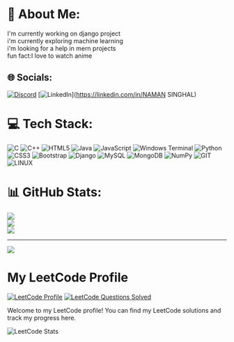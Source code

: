 # 💫 About Me:
I'm currently working on django project<br>i'm currently exploring machine learning<br>i'm looking for a help in mern projects <br>fun fact:I love to watch anime<br>


## 🌐 Socials:
[![Discord](https://img.shields.io/badge/Discord-%237289DA.svg?logo=discord&logoColor=white)](https://discord.gg/learner_1#3337) [![LinkedIn](https://img.shields.io/badge/LinkedIn-%230077B5.svg?logo=linkedin&logoColor=white)](https://linkedin.com/in/NAMAN SINGHAL) 

# 💻 Tech Stack:
![C](https://img.shields.io/badge/c-%2300599C.svg?style=for-the-badge&logo=c&logoColor=white) ![C++](https://img.shields.io/badge/c++-%2300599C.svg?style=for-the-badge&logo=c%2B%2B&logoColor=white) ![HTML5](https://img.shields.io/badge/html5-%23E34F26.svg?style=for-the-badge&logo=html5&logoColor=white) ![Java](https://img.shields.io/badge/java-%23ED8B00.svg?style=for-the-badge&logo=openjdk&logoColor=white) ![JavaScript](https://img.shields.io/badge/javascript-%23323330.svg?style=for-the-badge&logo=javascript&logoColor=%23F7DF1E) ![Windows Terminal](https://img.shields.io/badge/Windows%20Terminal-%234D4D4D.svg?style=for-the-badge&logo=windows-terminal&logoColor=white) ![Python](https://img.shields.io/badge/python-3670A0?style=for-the-badge&logo=python&logoColor=ffdd54) ![CSS3](https://img.shields.io/badge/css3-%231572B6.svg?style=for-the-badge&logo=css3&logoColor=white) ![Bootstrap](https://img.shields.io/badge/bootstrap-%238511FA.svg?style=for-the-badge&logo=bootstrap&logoColor=white) ![Django](https://img.shields.io/badge/django-%23092E20.svg?style=for-the-badge&logo=django&logoColor=white) ![MySQL](https://img.shields.io/badge/mysql-%2300000f.svg?style=for-the-badge&logo=mysql&logoColor=white) ![MongoDB](https://img.shields.io/badge/MongoDB-%234ea94b.svg?style=for-the-badge&logo=mongodb&logoColor=white) ![NumPy](https://img.shields.io/badge/numpy-%23013243.svg?style=for-the-badge&logo=numpy&logoColor=white) ![GIT](https://img.shields.io/badge/Git-fc6d26?style=for-the-badge&logo=git&logoColor=white) ![LINUX](https://img.shields.io/badge/Linux-FCC624?style=for-the-badge&logo=linux&logoColor=black)
# 📊 GitHub Stats:
![](https://github-readme-stats.vercel.app/api?username=NamanSinghal-123&theme=dark&hide_border=false&include_all_commits=false&count_private=false)<br/>
![](https://github-readme-streak-stats.herokuapp.com/?user=NamanSinghal-123&theme=dark&hide_border=false)<br/>
![](https://github-readme-stats.vercel.app/api/top-langs/?username=NamanSinghal-123&theme=dark&hide_border=false&include_all_commits=false&count_private=false&layout=compact)

---
[![](https://visitcount.itsvg.in/api?id=NamanSinghal-123&icon=0&color=0)](https://visitcount.itsvg.in)
# My LeetCode Profile

[![LeetCode Profile](https://img.shields.io/badge/LeetCode-Profile-brightgreen.svg)](https://leetcode.com/your_username/)
[![LeetCode Questions Solved](https://img.shields.io/badge/Questions%20Solved-%20%2F%20-blue.svg)](https://leetcode.com/your_username/)

Welcome to my LeetCode profile! You can find my LeetCode solutions and track my progress here.


![LeetCode Stats](https://leetcode-stats-six.vercel.app/api?username=your_username&theme=dark)

<!-- Proudly created with GPRM ( https://gprm.itsvg.in ) -->
